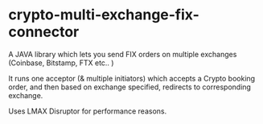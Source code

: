 # crypto-multi-exchange-fix-connector


A JAVA library which lets you send FIX orders on multiple exchanges (Coinbase, Bitstamp, FTX etc.. )

It runs one acceptor (& multiple initiators) which accepts a Crypto booking order, and then based on exchange specified, redirects to corresponding exchange.

Uses LMAX Disruptor for performance reasons.
